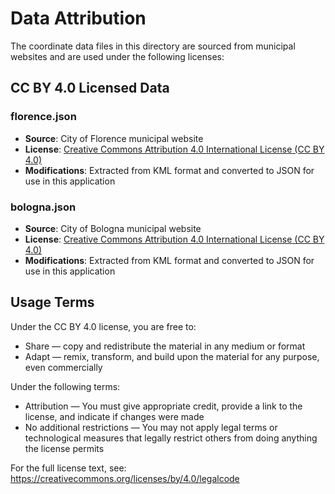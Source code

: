 # Data Attribution

The coordinate data files in this directory are sourced from municipal websites and are used under the following licenses:

## CC BY 4.0 Licensed Data

### florence.json
- **Source**: City of Florence municipal website
- **License**: [Creative Commons Attribution 4.0 International License (CC BY 4.0)](https://creativecommons.org/licenses/by/4.0/)
- **Modifications**: Extracted from KML format and converted to JSON for use in this application

### bologna.json
- **Source**: City of Bologna municipal website
- **License**: [Creative Commons Attribution 4.0 International License (CC BY 4.0)](https://creativecommons.org/licenses/by/4.0/)
- **Modifications**: Extracted from KML format and converted to JSON for use in this application

## Usage Terms
Under the CC BY 4.0 license, you are free to:
- Share — copy and redistribute the material in any medium or format
- Adapt — remix, transform, and build upon the material for any purpose, even commercially

Under the following terms:
- Attribution — You must give appropriate credit, provide a link to the license, and indicate if changes were made
- No additional restrictions — You may not apply legal terms or technological measures that legally restrict others from doing anything the license permits

For the full license text, see: https://creativecommons.org/licenses/by/4.0/legalcode
